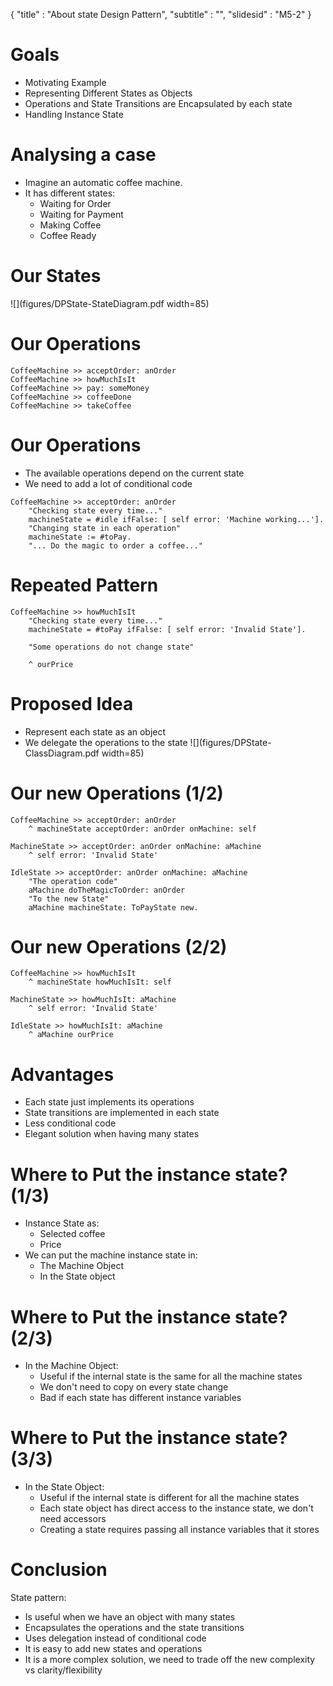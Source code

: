 { 
"title" : "About state Design Pattern",
"subtitle" : "",
"slidesid" : "M5-2" 
} 
 
 
# Goals 
- Motivating Example 
- Representing Different States as Objects 
- Operations and State Transitions are Encapsulated by each state 
- Handling Instance State 
 
# Analysing a case 
- Imagine an automatic coffee machine. 
- It has different states: 
  - Waiting for Order 
  - Waiting for Payment 
  - Making Coffee 
  - Coffee Ready 
 
# Our States 
![](figures/DPState-StateDiagram.pdf width=85) 
# Our Operations 
 
``` 
CoffeeMachine >> acceptOrder: anOrder
CoffeeMachine >> howMuchIsIt
CoffeeMachine >> pay: someMoney
CoffeeMachine >> coffeeDone
CoffeeMachine >> takeCoffee 
``` 
 
# Our Operations 
- The available operations depend on the current state 
- We need to add a lot of conditional code 
 
``` 
CoffeeMachine >> acceptOrder: anOrder
	"Checking state every time..."
	machineState = #idle ifFalse: [ self error: 'Machine working...'].
	"Changing state in each operation"
	machineState := #toPay.
	"... Do the magic to order a coffee..." 
``` 
 
# Repeated Pattern 
 
``` 
CoffeeMachine >> howMuchIsIt
	"Checking state every time..."
	machineState = #toPay ifFalse: [ self error: 'Invalid State'].

	"Some operations do not change state"
	
	^ ourPrice 
``` 
 
# Proposed Idea 
- Represent each state as an object 
- We delegate the operations to the state 
![](figures/DPState-ClassDiagram.pdf width=85) 
# Our new Operations (1/2) 
 
``` 
CoffeeMachine >> acceptOrder: anOrder
	^ machineState acceptOrder: anOrder onMachine: self 
``` 
 
``` 
MachineState >> acceptOrder: anOrder onMachine: aMachine
	^ self error: 'Invalid State' 
``` 
 
``` 
IdleState >> acceptOrder: anOrder onMachine: aMachine
	"The operation code"
	aMachine doTheMagicToOrder: anOrder
	"To the new State"
	aMachine machineState: ToPayState new. 
``` 
 
# Our new Operations (2/2) 
 
``` 
CoffeeMachine >> howMuchIsIt
	^ machineState howMuchIsIt: self 
``` 
 
``` 
MachineState >> howMuchIsIt: aMachine
	^ self error: 'Invalid State' 
``` 
 
``` 
IdleState >> howMuchIsIt: aMachine
	^ aMachine ourPrice 
``` 
 
# Advantages 
- Each state just implements its operations 
- State transitions are implemented in each state 
- Less conditional code 
- Elegant solution when having many states 
 
# Where to Put the instance state? (1/3) 
- Instance State as: 
  - Selected coffee 
  - Price 
- We can put the machine instance state in: 
  - The Machine Object 
  - In the State object 
 
# Where to Put the instance state? (2/3) 
- In the Machine Object: 
  - Useful if the internal state is the same for all the machine states 
  - We don't need to copy on every state change 
  - Bad if each state has different instance variables 
 
# Where to Put the instance state? (3/3) 
- In the State Object: 
  - Useful if the internal state is different for all the machine states 
  - Each state object has direct access to the instance state, we don't need accessors 
  - Creating a state requires passing all instance variables that it stores 
 
# Conclusion 
State pattern: 
- Is useful when we have an object with many states 
- Encapsulates the operations and the state transitions 
- Uses delegation instead of conditional code 
- It is easy to add new states and operations 
- It is a more complex solution, we need to trade off the new complexity vs clarity/flexibility 
